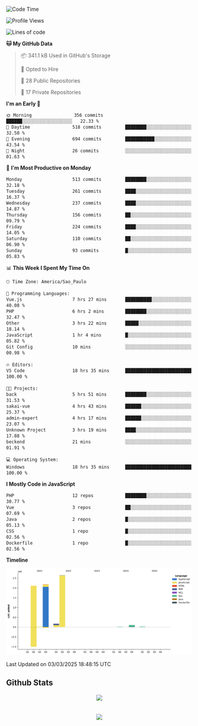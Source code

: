  
<!--START_SECTION:waka-->
![Code Time](http://img.shields.io/badge/Code%20Time-1%2C822%20hrs%2054%20mins-blue)

![Profile Views](http://img.shields.io/badge/Profile%20Views-4-blue)

![Lines of code](https://img.shields.io/badge/From%20Hello%20World%20I%27ve%20Written-7.2%20million%20lines%20of%20code-blue)

**🐱 My GitHub Data** 

> 📦 341.1 kB Used in GitHub's Storage 
 > 
> 💼 Opted to Hire
 > 
> 📜 28 Public Repositories 
 > 
> 🔑 17 Private Repositories 
 > 
**I'm an Early 🐤** 

```text
🌞 Morning                356 commits         ██████░░░░░░░░░░░░░░░░░░░   22.33 % 
🌆 Daytime                518 commits         ████████░░░░░░░░░░░░░░░░░   32.50 % 
🌃 Evening                694 commits         ███████████░░░░░░░░░░░░░░   43.54 % 
🌙 Night                  26 commits          ░░░░░░░░░░░░░░░░░░░░░░░░░   01.63 % 
```
📅 **I'm Most Productive on Monday** 

```text
Monday                   513 commits         ████████░░░░░░░░░░░░░░░░░   32.18 % 
Tuesday                  261 commits         ████░░░░░░░░░░░░░░░░░░░░░   16.37 % 
Wednesday                237 commits         ████░░░░░░░░░░░░░░░░░░░░░   14.87 % 
Thursday                 156 commits         ██░░░░░░░░░░░░░░░░░░░░░░░   09.79 % 
Friday                   224 commits         ████░░░░░░░░░░░░░░░░░░░░░   14.05 % 
Saturday                 110 commits         ██░░░░░░░░░░░░░░░░░░░░░░░   06.90 % 
Sunday                   93 commits          █░░░░░░░░░░░░░░░░░░░░░░░░   05.83 % 
```


📊 **This Week I Spent My Time On** 

```text
🕑︎ Time Zone: America/Sao_Paulo

💬 Programming Languages: 
Vue.js                   7 hrs 27 mins       ██████████░░░░░░░░░░░░░░░   40.08 % 
PHP                      6 hrs 2 mins        ████████░░░░░░░░░░░░░░░░░   32.47 % 
Other                    3 hrs 22 mins       █████░░░░░░░░░░░░░░░░░░░░   18.14 % 
JavaScript               1 hr 4 mins         █░░░░░░░░░░░░░░░░░░░░░░░░   05.82 % 
Git Config               10 mins             ░░░░░░░░░░░░░░░░░░░░░░░░░   00.98 % 

🔥 Editors: 
VS Code                  18 hrs 35 mins      █████████████████████████   100.00 % 

🐱‍💻 Projects: 
back                     5 hrs 51 mins       ████████░░░░░░░░░░░░░░░░░   31.53 % 
sakai-vue                4 hrs 43 mins       ██████░░░░░░░░░░░░░░░░░░░   25.37 % 
admin-expert             4 hrs 17 mins       ██████░░░░░░░░░░░░░░░░░░░   23.07 % 
Unknown Project          3 hrs 19 mins       ████░░░░░░░░░░░░░░░░░░░░░   17.88 % 
beckend                  21 mins             ░░░░░░░░░░░░░░░░░░░░░░░░░   01.91 % 

💻 Operating System: 
Windows                  18 hrs 35 mins      █████████████████████████   100.00 % 
```

**I Mostly Code in JavaScript** 

```text
PHP                      12 repos            ████████░░░░░░░░░░░░░░░░░   30.77 % 
Vue                      3 repos             ██░░░░░░░░░░░░░░░░░░░░░░░   07.69 % 
Java                     2 repos             █░░░░░░░░░░░░░░░░░░░░░░░░   05.13 % 
CSS                      1 repo              █░░░░░░░░░░░░░░░░░░░░░░░░   02.56 % 
Dockerfile               1 repo              █░░░░░░░░░░░░░░░░░░░░░░░░   02.56 % 
```



**Timeline**

![Lines of Code chart](https://raw.githubusercontent.com/MaueDev/MaueDev/main/assets/bar_graph.png)


 Last Updated on 03/03/2025 18:48:15 UTC
<!--END_SECTION:waka-->

## Github Stats  
<div align="center"><img src="https://github-readme-stats.vercel.app/api/top-langs/?username=MaueDev&hide_border=true&layout=compact" align="center" /></div>  

<br/>  

<br/>  

<div align="center">
<img src="https://komarev.com/ghpvc/?username=MaueDev&&style=flat-square" align="center" />
</div>  
  
